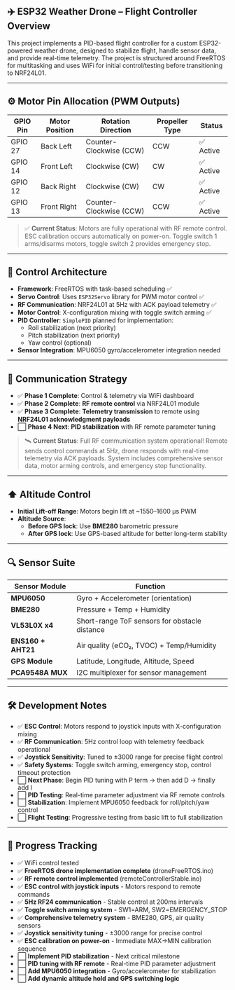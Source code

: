 ## ✈️ ESP32 Weather Drone – Flight Controller Overview

This project implements a PID-based flight controller for a custom ESP32-powered weather drone, designed to stabilize flight, handle sensor data, and provide real-time telemetry. The project is structured around FreeRTOS for multitasking and uses WiFi for initial control/testing before transitioning to NRF24L01.

---

## ⚙️ Motor Pin Allocation (PWM Outputs)

| GPIO Pin | Motor Position | Rotation Direction      | Propeller Type | Status    |
| -------- | -------------- | ----------------------- | -------------- | --------- |
| GPIO 27  | Back Left      | Counter-Clockwise (CCW) | CCW            | ✅ Active |
| GPIO 14  | Front Left     | Clockwise (CW)          | CW             | ✅ Active |
| GPIO 12  | Back Right     | Clockwise (CW)          | CW             | ✅ Active |
| GPIO 13  | Front Right    | Counter-Clockwise (CCW) | CCW            | ✅ Active |

> ✅ **Current Status**: Motors are fully operational with RF remote control. ESC calibration occurs automatically on power-on. Toggle switch 1 arms/disarms motors, toggle switch 2 provides emergency stop.

---

## 🧠 Control Architecture

- **Framework**: FreeRTOS with task-based scheduling ✅
- **Servo Control**: Uses `ESP32Servo` library for PWM motor control ✅
- **RF Communication**: NRF24L01 at 5Hz with ACK payload telemetry ✅
- **Motor Control**: X-configuration mixing with toggle switch arming ✅
- **PID Controller**: `SimplePID` planned for implementation:
  - Roll stabilization (next priority)
  - Pitch stabilization (next priority)
  - Yaw control (optional)
- **Sensor Integration**: MPU6050 gyro/accelerometer integration needed

---

## 📡 Communication Strategy

- ✅ **Phase 1 Complete**: Control & telemetry via WiFi dashboard
- ✅ **Phase 2 Complete**: **RF remote control** via NRF24L01 module
- ✅ **Phase 3 Complete**: **Telemetry transmission** to remote using **NRF24L01 acknowledgment payloads**
- ⬜ **Phase 4 Next**: **PID stabilization** with RF remote parameter tuning

> 🛰️ **Current Status**: Full RF communication system operational! Remote sends control commands at 5Hz, drone responds with real-time telemetry via ACK payloads. System includes comprehensive sensor data, motor arming controls, and emergency stop functionality.

---

## ⬆️ Altitude Control

- **Initial Lift-off Range**: Motors begin lift at ~1550–1600 µs PWM
- **Altitude Source**:
  - **Before GPS lock**: Use **BME280** barometric pressure
  - **After GPS lock**: Use GPS-based altitude for better long-term stability

---

## 🔍 Sensor Suite

| Sensor Module      | Function                                      |
| ------------------ | --------------------------------------------- |
| **MPU6050**        | Gyro + Accelerometer (orientation)            |
| **BME280**         | Pressure + Temp + Humidity                    |
| **VL53L0X x4**     | Short-range ToF sensors for obstacle distance |
| **ENS160 + AHT21** | Air quality (eCO₂, TVOC) + Temp/Humidity      |
| **GPS Module**     | Latitude, Longitude, Altitude, Speed          |
| **PCA9548A MUX**   | I2C multiplexer for sensor management         |

---

## 🛠️ Development Notes

- ✅ **ESC Control**: Motors respond to joystick inputs with X-configuration mixing
- ✅ **RF Communication**: 5Hz control loop with telemetry feedback operational
- ✅ **Joystick Sensitivity**: Tuned to ±3000 range for precise flight control
- ✅ **Safety Systems**: Toggle switch arming, emergency stop, control timeout protection
- ⬜ **Next Phase**: Begin PID tuning with P term → then add D → finally add I
- ⬜ **PID Testing**: Real-time parameter adjustment via RF remote controls
- ⬜ **Stabilization**: Implement MPU6050 feedback for roll/pitch/yaw control
- ⬜ **Flight Testing**: Progressive testing from basic lift to full stabilization

---

## 📅 Progress Tracking

- ✅ WiFi control tested
- ✅ **FreeRTOS drone implementation complete** (droneFreeRTOS.ino)
- ✅ **RF remote control implemented** (remoteControllerStable.ino)
- ✅ **ESC control with joystick inputs** - Motors respond to remote commands
- ✅ **5Hz RF24 communication** - Stable control at 200ms intervals
- ✅ **Toggle switch arming system** - SW1=ARM, SW2=EMERGENCY_STOP
- ✅ **Comprehensive telemetry system** - BME280, GPS, air quality sensors
- ✅ **Joystick sensitivity tuning** - ±3000 range for precise control
- ✅ **ESC calibration on power-on** - Immediate MAX→MIN calibration sequence
- ⬜ **Implement PID stabilization** - Next critical milestone
- ⬜ **PID tuning with RF remote** - Real-time PID parameter adjustment
- ⬜ **Add MPU6050 integration** - Gyro/accelerometer for stabilization
- ⬜ **Add dynamic altitude hold and GPS switching logic**
